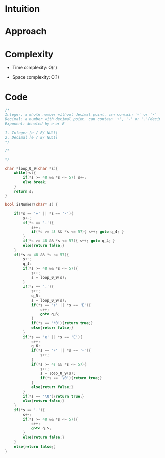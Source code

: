 # Intuition
<!-- Describe your first thoughts on how to solve this problem. -->

# Approach
<!-- Describe your approach to solving the problem. -->

# Complexity
- Time complexity: O(n)
<!-- Add your time complexity here, e.g. $$O(n)$$ -->

- Space complexity: O(1)
<!-- Add your space complexity here, e.g. $$O(n)$$ -->

# Code
```c []
/*
Integer: a whole number without decimal point. can contain '+' or '-'
Decimal: a number with decimal point. can contain '+', '-' or '.'(decimal point can be any where)
Exponent: denoted by e or E

1. Integer [e / E/ NULL]
2. Decimal [e / E/ NULL]
*/

/*

*/

char *loop_0_9(char *s){
    while(*s){
        if(*s >= 48 && *s <= 57) s++;
        else break;
    }
    return s;
}

bool isNumber(char* s) {

    if(*s == '+' || *s == '-'){
        s++;
        if(*s == '.'){
            s++;
            if(*s >= 48 && *s <= 57){ s++; goto q_4; }
        }
        if(*s >= 48 && *s <= 57){ s++; goto q_4; }
        else{return false;}
    }
    if(*s >= 48 && *s <= 57){
        s++;
        q_4:
        if(*s >= 48 && *s <= 57){
            s++;
            s = loop_0_9(s);
        }
        if(*s == '.'){
            s++;
            q_5:
            s = loop_0_9(s);
            if(*s == 'e' || *s == 'E'){
                s++;
                goto q_6;
            }
            if(*s == '\0'){return true;}
            else{return false;}
        }
        if(*s == 'e' || *s == 'E'){
            s++;
            q_6:
            if(*s == '+' || *s == '-'){
                s++;
            }
            if(*s >= 48 && *s <= 57){
                s++;
                s = loop_0_9(s);
                if(*s == '\0'){return true;}
            }
            else{return false;}
        }
        if(*s == '\0'){return true;}
        else{return false;}
    }
    if(*s == '.'){
        s++;
        if(*s >= 48 && *s <= 57){
            s++;
            goto q_5;
        }
        else{return false;}
    }
    else{return false;}
}
```
